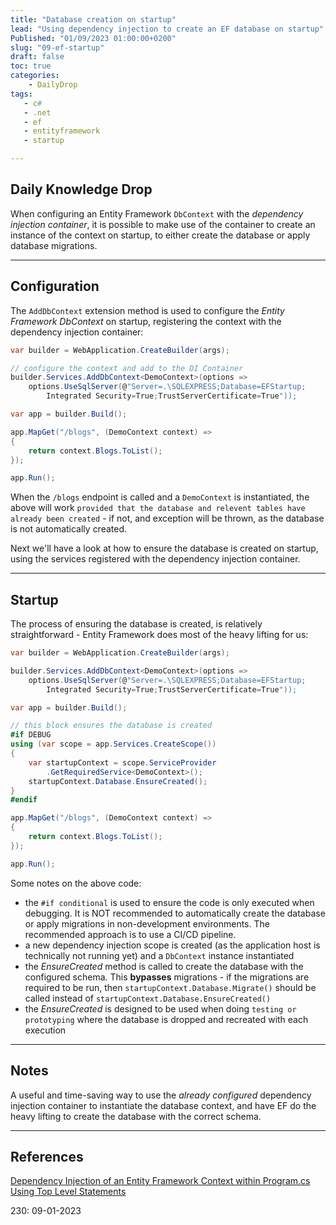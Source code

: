 ```yaml
---
title: "Database creation on startup"
lead: "Using dependency injection to create an EF database on startup"
Published: "01/09/2023 01:00:00+0200"
slug: "09-ef-startup"
draft: false
toc: true
categories:
    - DailyDrop
tags:
   - c#
   - .net
   - ef
   - entityframework
   - startup

---
```


## Daily Knowledge Drop

When configuring an Entity Framework `DbContext` with the _dependency injection container_, it is possible to make use of the container to create an instance of the context on startup, to either create the database or apply database migrations.

---

## Configuration

The `AddDbContext` extension method is used to configure the _Entity Framework DbContext_ on startup, registering the context with the dependency injection container:

``` csharp
var builder = WebApplication.CreateBuilder(args);

// configure the context and add to the DI Container
builder.Services.AddDbContext<DemoContext>(options =>
    options.UseSqlServer(@"Server=.\SQLEXPRESS;Database=EFStartup;
        Integrated Security=True;TrustServerCertificate=True"));

var app = builder.Build();

app.MapGet("/blogs", (DemoContext context) =>
{
    return context.Blogs.ToList();
});

app.Run();
```

When the `/blogs` endpoint is called and a `DemoContext` is instantiated, the above will work `provided that the database and relevent tables have already been created` - if not, and exception will be thrown, as the database is not automatically created.

Next we'll have a look at how to ensure the database is created on startup, using the services registered with the dependency injection container.

---

## Startup

The process of ensuring the database is created, is relatively straightforward - Entity Framework does most of the heavy lifting for us:

``` csharp
var builder = WebApplication.CreateBuilder(args);

builder.Services.AddDbContext<DemoContext>(options =>
    options.UseSqlServer(@"Server=.\SQLEXPRESS;Database=EFStartup;
        Integrated Security=True;TrustServerCertificate=True"));

var app = builder.Build();

// this block ensures the database is created
#if DEBUG
using (var scope = app.Services.CreateScope())
{
    var startupContext = scope.ServiceProvider
        .GetRequiredService<DemoContext>();
    startupContext.Database.EnsureCreated();
}
#endif

app.MapGet("/blogs", (DemoContext context) =>
{
    return context.Blogs.ToList();
});

app.Run();
```

Some notes on the above code:
- the `#if conditional` is used to ensure the code is only executed when debugging. It is NOT recommended to automatically create the database or apply migrations in non-development environments. The recommended approach is to use a CI/CD pipeline.
- a new dependency injection scope is created (as the application host is technically not running yet) and a `DbContext` instance instantiated
- the _EnsureCreated_ method is called to create the database with the configured schema. This **bypasses** migrations - if the migrations are required to be run, then `startupContext.Database.Migrate()` should be called instead of `startupContext.Database.EnsureCreated()`
- the _EnsureCreated_ is designed to be used when doing `testing or prototyping` where the database is dropped and recreated with each execution

---

## Notes

A useful and time-saving way to use the _already configured_ dependency injection container to instantiate the database context, and have EF do the heavy lifting to create the database with the correct schema.

---


## References

[Dependency Injection of an Entity Framework Context within Program.cs Using Top Level Statements](https://nodogmablog.bryanhogan.net/2022/09/dependency-injection-of-an-entity-framework-context-within-program-cs-using-top-level-statements/)  

<?# DailyDrop ?>230: 09-01-2023<?#/ DailyDrop ?>
